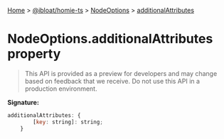 [Home](./index) &gt; [@ibloat/homie-ts](./homie-ts.md) &gt; [NodeOptions](./homie-ts.nodeoptions.md) &gt; [additionalAttributes](./homie-ts.nodeoptions.additionalattributes.md)

# NodeOptions.additionalAttributes property

> This API is provided as a preview for developers and may change based on feedback that we receive. Do not use this API in a production environment.


**Signature:**
```javascript
additionalAttributes: {
        [key: string]: string;
    }
```
